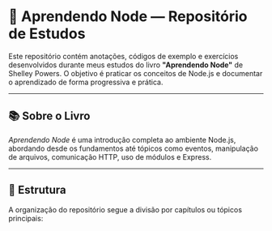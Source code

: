 # 📘 Aprendendo Node — Repositório de Estudos

Este repositório contém anotações, códigos de exemplo e exercícios desenvolvidos durante meus estudos do livro **"Aprendendo Node"** 
de Shelley Powers. O objetivo é praticar os conceitos de Node.js e documentar o aprendizado de forma progressiva e prática.

---

## 📚 Sobre o Livro

*Aprendendo Node* é uma introdução completa ao ambiente Node.js, abordando desde os fundamentos até tópicos como eventos, manipulação de arquivos, comunicação HTTP, uso de módulos e Express.

---

## 📂 Estrutura

A organização do repositório segue a divisão por capítulos ou tópicos principais:
